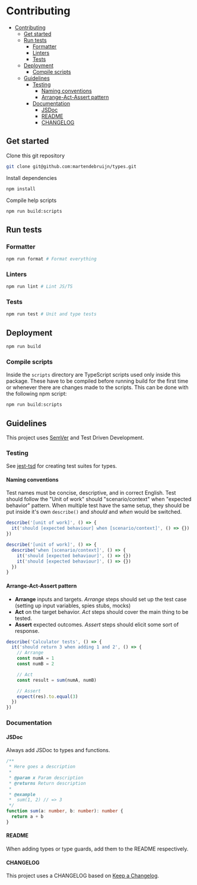 # Contributing

- [Contributing](#contributing)
  - [Get started](#get-started)
  - [Run tests](#run-tests)
    - [Formatter](#formatter)
    - [Linters](#linters)
    - [Tests](#tests)
  - [Deployment](#deployment)
    - [Compile scripts](#compile-scripts)
  - [Guidelines](#guidelines)
    - [Testing](#testing)
      - [Naming conventions](#naming-conventions)
      - [Arrange-Act-Assert pattern](#arrange-act-assert-pattern)
    - [Documentation](#documentation)
      - [JSDoc](#jsdoc)
      - [README](#readme)
      - [CHANGELOG](#changelog)

## Get started

Clone this git repository

```sh
git clone git@github.com:martendebruijn/types.git
```

Install dependencies

```sh
npm install
```

Compile help scripts

```sh
npm run build:scripts
```

## Run tests

### Formatter

```sh
npm run format # Format everything
```

### Linters

```sh
npm run lint # Lint JS/TS
```

### Tests

```sh
npm run test # Unit and type tests
```

## Deployment

```sh
npm run build
```

### Compile scripts

Inside the `scripts` directory are TypeScript scripts used only inside this package.
These have to be compiled before running build for the first time or whenever there
are changes made to the scripts. This can be done with the following npm script:

```sh
npm run build:scripts
```

## Guidelines

This project uses [SemVer](https://semver.org/) and Test Driven Development.

### Testing

See [jest-tsd](https://github.com/0livare/jest-tsd) for creating test suites for
types.

#### Naming conventions

Test names must be concise, descriptive, and in correct English. Test should follow
the "Unit of work" should "scenario/context" when "expected behavior" pattern. When
multiple test have the same setup, they should be put inside it's own `describe()`
and _should_ and _when_ would be switched.

```ts
describe('[unit of work]', () => {
  it('should [expected behaviour] when [scenario/context]', () => {})
})

describe('[unit of work]', () => {
  describe('when [scenario/context]', () => {
    it('should [expected behaviour]', () => {})
    it('should [expected behaviour]', () => {})
  })
}
```

#### Arrange-Act-Assert pattern

- **Arrange** inputs and targets. _Arrange_ steps should set up the test case (setting
  up input variables, spies stubs, mocks)
- **Act** on the target behavior. _Act_ steps should cover the main thing to be tested.
- **Assert** expected outcomes. _Assert_ steps should elicit some sort of response.

```ts
describe('Calculator tests', () => {
  it('should return 3 when adding 1 and 2', () => {
    // Arrange
    const numA = 1
    const numB = 2

    // Act
    const result = sum(numA, numB)

    // Assert
    expect(res).to.equal(3)
  })
})
```

### Documentation

#### JSDoc

Always add JSDoc to types and functions.

```ts
/**
 * Here goes a description
 *
 * @param x Param description
 * @returns Return description
 *
 * @example
 *  sum(1, 2) // => 3
 */
function sum(a: number, b: number): number {
  return a + b
}
```

#### README

When adding types or type guards, add them to the README respectively.

#### CHANGELOG

This project uses a CHANGELOG based on [Keep a Changelog](https://keepachangelog.com/en/1.0.0/).
